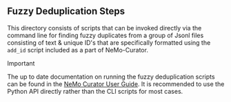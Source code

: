 ## Fuzzy Deduplication Steps
This directory consists of scripts that can be invoked directly via the command line for finding fuzzy duplicates from a group of Jsonl files consisting of text & unique ID's that are specifically formatted using the `add_id` script included as a part of NeMo-Curator.

> [!IMPORTANT]
> The up to date documentation on running the fuzzy deduplication scripts can be found in the [NeMo Curator User Guide](https://docs.nvidia.com/nemo-framework/user-guide/latest/datacuration/gpudeduplication.html#id4). It is recommended to use the Python API directly rather than the CLI scripts for most cases.
